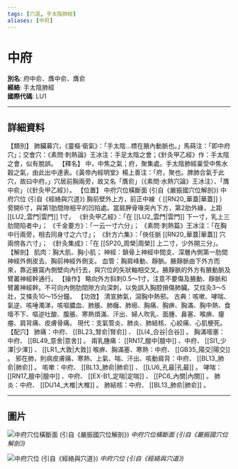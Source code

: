 ```yaml
---
tags: [穴道, 手太陰肺經]
aliases: [中府]
---
```


# 中府

**別名**: 府中俞、膺中俞、膺俞  
**經絡**: 手太陰肺經  
**國際代碼**: LU1  

---

## 詳細資料
【類別】
肺臟募穴，《靈樞‧衛氣》：「手太陰…標在腋內動脈也。」馬蒔注：「即中府穴」；交會穴：《素問‧刺熱論》王冰注：手足太陰之會；《針灸甲乙經》作：手太陰之會，似有脫誤。
【釋名】
中，中焦之氣；府，聚集處。手太陰肺經稟受中焦水穀之氣，由此出中達表。《黃帝內經明堂》楊上善注：「府，聚也。脾肺合氣于此穴，故曰中府。」穴居前胸兩旁，故又名「膺俞」（《素問‧水熱穴論》王冰注）、「膺中俞」（《針灸甲乙經》）。
【位置】
中府穴位橫斷面 (引自《嚴振國穴位解剖》)
中府穴位 (引自《經絡與穴道》)
胸前壁外上方，前正中線（ [[RN20_華蓋|華蓋]] ）旁開6寸，與第1肋間隙相平的凹陷處。當肩胛骨喙突內下方，第2肋外緣，上距 [[LU2_雲門|雲門]] 1寸。
《針灸甲乙經》：「在 [[LU2_雲門|雲門]] 下一寸，乳上三肋間陷者中」；
《千金要方》：「一云一寸六分」；
《素問‧刺熱篇》王冰注：「在胸中行兩旁，相去同身寸之六寸」；
《針方六集》：「俠任脈 [[RN20_華蓋|華蓋]] 穴兩傍各六寸」；
《針灸集成》：「在 [[SP20_周榮|周榮]] 上二寸，少外開三分」。
【解剖】
肌肉：胸大肌、胸小肌；
神經：鎖骨上神經中間支、深層內側第一肋間神經外側皮去、胸前神經外側支。
血管：胸肩峰動、靜脈。腋靜脈由下外方而來，靠近腋窩內側壁向內行去，與穴位的矢狀軸相交叉。腋靜脈的外方有腋動脈及臂叢神經幹通行。
【操作】
略向外方斜刺0.5～1寸，注意不要傷及腋動、靜脈和臂叢神經幹。不可向內側肋間隙方向深刺，以免誤入胸腔損傷肺臟。艾炷灸3～5壯，艾條灸10～15分鐘。
【功效】
清宣肺氣，瀉胸中熱邪。
古典：咳嗽、哮喘、氣逆、咳唾濁涕，咳嘔膿血、肺脹、肺癰、肺癆、胸痛、胸痹、胸滿、胸中熱、食噎不下、嘔逆吐酸、腹脹、寒熱煩滿、汗出、婦人吹乳、面腫、鼻塞、喉痹、癭瘤、肩背痛、皮膚骨痛。
現代：支氣管炎、肺炎、肺結核、心絞痛、心肌梗死。
【配穴】
肺痛：中府、 [[BL23_腎俞|腎俞]] 、 [[LI4_合谷|合谷]] 。
胸滿噎塞：中府、 [[BL49_意舍|意舍]] 。
兩乳腫痛： [[RN17_膻中|膻中]] 、中府、 [[SI1_少澤|少澤]] 、 [[LR1_大敦|大敦]] 喉痹、胸滿塞、寒熱：中府、 [[GB35_陽交|陽交]] 。
邪在肺，則病皮膚痛、寒熱、上氣、喘、汗出、咳動肩背：中府、 [[BL13_肺俞|肺俞]] 。
咳嗽：中府、 [[BL13_肺俞|肺俞]] 、 [[LU6_孔最|孔最]] 。
哮喘： [[RN17_膻中|膻中]] 、中府、 [[EX-B1_定喘|定喘]] 、 [[PC6_內關|內關]] 。
肺炎：中府、 [[DU14_大椎|大椎]] 。
肺結核：中府、 [[BL13_肺俞|肺俞]] 。

---

## 圖片
![中府穴位橫斷面 (引自《嚴振國穴位解剖》)](https://yibian.hopto.org/pic/acu/norm/01/zhongfu(yen).jpg)
_中府穴位橫斷面 (引自《嚴振國穴位解剖》)_

![中府穴位 (引自《經絡與穴道》)](https://yibian.hopto.org/pic/acu/norm/01/zhongfu(j&a).jpg)
_中府穴位 (引自《經絡與穴道》)_

